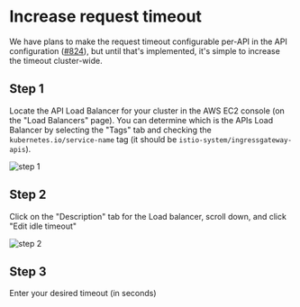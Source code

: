 # Increase request timeout

We have plans to make the request timeout configurable per-API in the API configuration ([#824](https://github.com/cortexlabs/cortex/issues/824)), but until that's implemented, it's simple to increase the timeout cluster-wide.

## Step 1

Locate the API Load Balancer for your cluster in the AWS EC2 console (on the "Load Balancers" page). You can determine which is the APIs Load Balancer by selecting the "Tags" tab and checking the `kubernetes.io/service-name` tag (it should be `istio-system/ingressgateway-apis`).

![step 1](https://user-images.githubusercontent.com/808475/78300246-08628680-74ec-11ea-8e37-daebbcb35d9c.png)

## Step 2

Click on the "Description" tab for the Load balancer, scroll down, and click "Edit idle timeout"

![step 2](https://user-images.githubusercontent.com/808475/78300569-8d4da000-74ec-11ea-8742-5459e29e973b.png)

## Step 3

Enter your desired timeout (in seconds)
